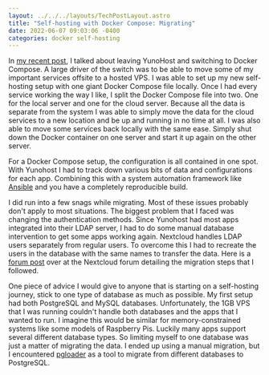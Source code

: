 ```yaml
---
layout: ../../../layouts/TechPostLayout.astro
title: "Self-hosting with Docker Compose: Migrating"
date: 2022-06-07 09:03:06 -0400
categories: docker self-hosting
---
```


In [my recent post](./2022-03-26-selfhosting-with-docker-compose-leaving-yunohost),
I talked about leaving YunoHost and switching to Docker Compose. A large driver
of the switch was to be able to move some of my important services offsite to a
hosted VPS. I was able to set up my new self-hosting setup with one giant Docker Compose
file locally. Once I had every service working the way I like, I split the Docker Compose
file into two. One for the local server and one for the cloud server. Because all the
data is separate from the system I was able to simply move the data for the cloud
services to a new location and be up and running in no time at all. I was also able
to move some services back locally with the same ease. Simply shut down the Docker
container on one server and start it up again on the other server.

For a Docker Compose setup, the configuration is all contained in one spot. With
Yunohost I had to track down various bits of data and configurations for each app.
Combining this with a system automation framework like [Ansible](https://www.ansible.com/)
and you have a completely reproducible build.

I did run into a few snags while migrating. Most of these issues probably don't
apply to most situations. The biggest problem that I faced was changing the authentication
methods. Since Yunohost had most apps integrated into their LDAP server, I had to
do some manual database intervention to get some apps working again. Nextcloud handles
LDAP users separately from regular users. To overcome this I had to recreate the
users in the database with the same names to transfer the data. Here is a
[forum post](https://help.nextcloud.com/t/import-ldap-users-get-rid-of-ldap/56629/11)
over at the Nextcloud forum detailing the migration steps that I followed.

One piece of advice I would give to anyone that is starting on a self-hosting journey,
stick to one type of database as much as possible. My first setup had both PostgreSQL
and MySQL databases. Unfortunately, the 1GB VPS that I was running couldn't handle
both databases and the apps that I wanted to run. I imagine this would be similar
for memory-constrained systems like some models of Raspberry Pis. Luckily many apps
support several different database types. So limiting myself to one database was
just a matter of migrating the data. I ended up using a manual migration, but
I encountered [pgloader](https://pgloader.io/) as a tool to migrate from different
databases to PostgreSQL.
